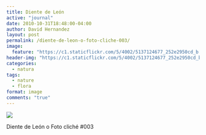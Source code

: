```yaml
---
title: Diente de León
active: "journal"
date: 2010-10-31T18:48:00-04:00
author: David Hernandez
layout: post
permalink: /diente-de-leon-o-foto-cliche-003/
image:
  feature: "https://c1.staticflickr.com/5/4002/5137124677_252e2950cd_b.jpg"
header-img: "https://c1.staticflickr.com/5/4002/5137124677_252e2950cd_b.jpg"
categories:
  - natura
tags:
  - nature
  - flora
format: image
comments: "true"
---
```

<a href="https://c1.staticflickr.com/5/4002/5137124677_252e2950cd_b.jpg" class="popup"  title="Diente de León" data-caption="© 2010 by David Hernández">
<img src="https://c1.staticflickr.com/5/4002/5137124677_252e2950cd_b.jpg"></a>

Diente de León o Foto cliché #003



